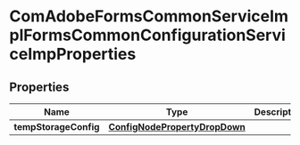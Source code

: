 
# ComAdobeFormsCommonServiceImplFormsCommonConfigurationServiceImpProperties

## Properties
Name | Type | Description | Notes
------------ | ------------- | ------------- | -------------
**tempStorageConfig** | [**ConfigNodePropertyDropDown**](ConfigNodePropertyDropDown.md) |  |  [optional]



